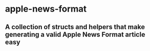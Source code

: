 # apple-news-format

## A collection of structs and helpers that make generating a valid Apple News Format article easy 
